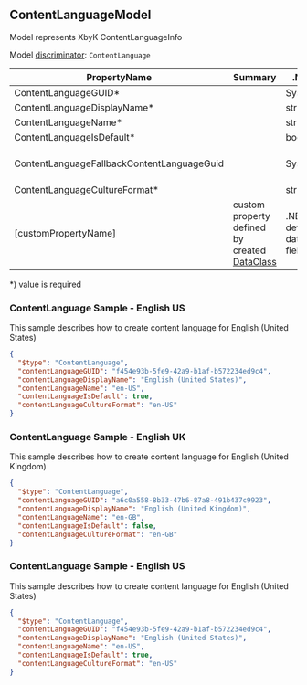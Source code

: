 <!-- generated file with tool "Kentico.Xperience.UMT.DocUtils" - edited through template "UmtModel.cshtml" -->
## ContentLanguageModel
Model represents XbyK ContentLanguageInfo

Model [discriminator](../UmtModel.md#discriminator): `ContentLanguage`

|PropertyName|Summary|.NET Type|Notes|
|---|---|---|---|
|ContentLanguageGUID\*||System.Guid?|[UniqueId](../UmtModel.md#UniqueId)|
|ContentLanguageDisplayName\*||string?||
|ContentLanguageName\*||string?||
|ContentLanguageIsDefault\*||bool?||
|ContentLanguageFallbackContentLanguageGuid||System.Guid?|Reference to [ContentLanguageInfo](../References.md#ContentLanguageInfo) on property ContentLanguageFallbackContentLanguageID|
|ContentLanguageCultureFormat\*||string?||
|[customPropertyName]|custom property defined by created [DataClass](./DataClassModel.md)|.NET type defined by data class field||

<p>*) value is required</p>


### ContentLanguage Sample - English US
This sample describes how to create content language for English (United States)
```json
{
  "$type": "ContentLanguage",
  "contentLanguageGUID": "f454e93b-5fe9-42a9-b1af-b572234ed9c4",
  "contentLanguageDisplayName": "English (United States)",
  "contentLanguageName": "en-US",
  "contentLanguageIsDefault": true,
  "contentLanguageCultureFormat": "en-US"
}
```

### ContentLanguage Sample - English UK
This sample describes how to create content language for English (United Kingdom)
```json
{
  "$type": "ContentLanguage",
  "contentLanguageGUID": "a6c0a558-8b33-47b6-87a8-491b437c9923",
  "contentLanguageDisplayName": "English (United Kingdom)",
  "contentLanguageName": "en-GB",
  "contentLanguageIsDefault": false,
  "contentLanguageCultureFormat": "en-GB"
}
```

### ContentLanguage Sample - English US
This sample describes how to create content language for English (United States)
```json
{
  "$type": "ContentLanguage",
  "contentLanguageGUID": "f454e93b-5fe9-42a9-b1af-b572234ed9c4",
  "contentLanguageDisplayName": "English (United States)",
  "contentLanguageName": "en-US",
  "contentLanguageIsDefault": true,
  "contentLanguageCultureFormat": "en-US"
}
```
